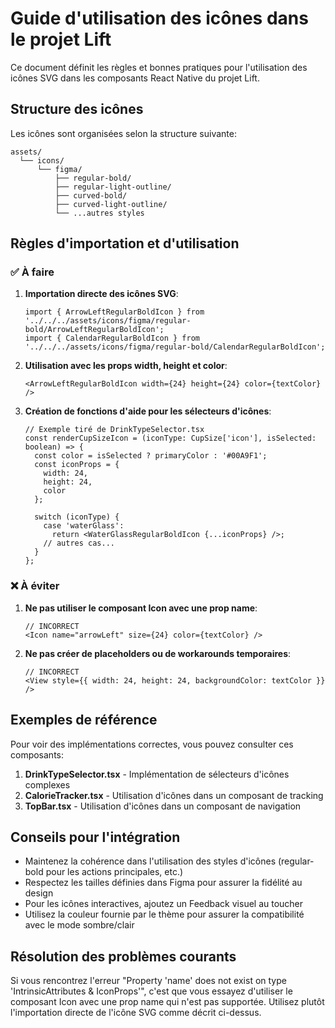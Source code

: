 # Guide d'utilisation des icônes dans le projet Lift

Ce document définit les règles et bonnes pratiques pour l'utilisation des icônes SVG dans les composants React Native du projet Lift.

## Structure des icônes

Les icônes sont organisées selon la structure suivante:

```
assets/
  └── icons/
      └── figma/
          ├── regular-bold/
          ├── regular-light-outline/
          ├── curved-bold/
          ├── curved-light-outline/
          └── ...autres styles
```

## Règles d'importation et d'utilisation

### ✅ À faire

1. **Importation directe des icônes SVG**:
   ```tsx
   import { ArrowLeftRegularBoldIcon } from '../../../assets/icons/figma/regular-bold/ArrowLeftRegularBoldIcon';
   import { CalendarRegularBoldIcon } from '../../../assets/icons/figma/regular-bold/CalendarRegularBoldIcon';
   ```

2. **Utilisation avec les props width, height et color**:
   ```tsx
   <ArrowLeftRegularBoldIcon width={24} height={24} color={textColor} />
   ```

3. **Création de fonctions d'aide pour les sélecteurs d'icônes**:
   ```tsx
   // Exemple tiré de DrinkTypeSelector.tsx
   const renderCupSizeIcon = (iconType: CupSize['icon'], isSelected: boolean) => {
     const color = isSelected ? primaryColor : '#00A9F1';
     const iconProps = {
       width: 24,
       height: 24,
       color
     };
     
     switch (iconType) {
       case 'waterGlass':
         return <WaterGlassRegularBoldIcon {...iconProps} />;
       // autres cas...
     }
   };
   ```

### ❌ À éviter

1. **Ne pas utiliser le composant Icon avec une prop name**:
   ```tsx
   // INCORRECT
   <Icon name="arrowLeft" size={24} color={textColor} />
   ```

2. **Ne pas créer de placeholders ou de workarounds temporaires**:
   ```tsx
   // INCORRECT
   <View style={{ width: 24, height: 24, backgroundColor: textColor }} />
   ```

## Exemples de référence

Pour voir des implémentations correctes, vous pouvez consulter ces composants:

1. **DrinkTypeSelector.tsx** - Implémentation de sélecteurs d'icônes complexes
2. **CalorieTracker.tsx** - Utilisation d'icônes dans un composant de tracking
3. **TopBar.tsx** - Utilisation d'icônes dans un composant de navigation

## Conseils pour l'intégration

- Maintenez la cohérence dans l'utilisation des styles d'icônes (regular-bold pour les actions principales, etc.)
- Respectez les tailles définies dans Figma pour assurer la fidélité au design
- Pour les icônes interactives, ajoutez un Feedback visuel au toucher
- Utilisez la couleur fournie par le thème pour assurer la compatibilité avec le mode sombre/clair

## Résolution des problèmes courants

Si vous rencontrez l'erreur "Property 'name' does not exist on type 'IntrinsicAttributes & IconProps'", c'est que vous essayez d'utiliser le composant Icon avec une prop name qui n'est pas supportée. Utilisez plutôt l'importation directe de l'icône SVG comme décrit ci-dessus.
